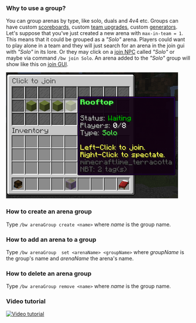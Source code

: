 ### Why to use a group?
You can group arenas by type, like solo, duals and 4v4 etc. Groups can have custom [scoreboards](scoreboards-configuration), custom [team upgrades](upgrades/upgrades-configuration), custom [generators](generators-configuration). Let's suppose that you've just created a new arena with `max-in-team = 1`. This means that it could be grouped as a *"Solo"* arena. Players could want to play alone in a team and they will just search for an arena in the join gui with _"Solo"_ in its lore. Or they may click on a [join NPC](citizens-hook) called _"Solo"_ or maybe via command ```/bw join Solo```. An arena added to the *"Solo"* group will show like this on [join GUI](how-to-join-arenas#join-gui).

![new-gui](/uploads/new-gui.png)


### How to create an arena group
Type ```/bw arenaGroup create <name>``` where *name* is the group name.

### How to add an arena to a group
Type ```/bw arenaGroup  set <arenaName> <groupName>``` where *groupName* is the group's name and *arenaName* the arena's name.

### How to delete an arena group
Type ```/bw arenaGroup remove <name>``` where *name* is the group name.

### Video tutorial

[![Video tutorial](https://img.youtube.com/vi/FJj1SvbIBA4/0.jpg)](https://www.youtube.com/watch?v=FJj1SvbIBA4 "Tutorial")